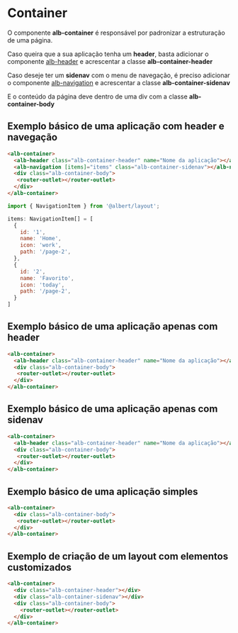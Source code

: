 # Container

O componente **alb-container** é responsável por padronizar a estruturação de uma página.

Caso queira que a sua aplicação tenha um **header**, basta adicionar o componente [alb-header](https://dev.sinqia.io/albert/docs/layout/header) e acrescentar a classe **alb-container-header**

Caso deseje ter um **sidenav** com o menu de navegação, é preciso adicionar o componente [alb-navigation](https://dev.sinqia.io/albert/docs/layout/navigation) e acrescentar a classe **alb-container-sidenav**

E o conteúdo da página deve dentro de uma div com a classe **alb-container-body**


## Exemplo básico de uma aplicação com header e navegação

```html
<alb-container>
  <alb-header class="alb-container-header" name="Nome da aplicação"></alb-header>
  <alb-navigation [items]="items" class="alb-container-sidenav"></alb-navigation>
  <div class="alb-container-body">
   <router-outlet></router-outlet>
  </div>
</alb-container>
```

```javascript
import { NavigationItem } from '@albert/layout';

items: NavigationItem[] = [
  {
    id: '1',
    name: 'Home',
    icon: 'work',
    path: '/page-2',
  },
  {
    id: '2',
    name: 'Favorito',
    icon: 'today',
    path: '/page-2',
  }
]
```

## Exemplo básico de uma aplicação apenas com header

```html
<alb-container>
  <alb-header class="alb-container-header" name="Nome da aplicação"></alb-header>
  <div class="alb-container-body">
   <router-outlet></router-outlet>
  </div>
</alb-container>
```

## Exemplo básico de uma aplicação apenas com sidenav

```html
<alb-container>
  <alb-header class="alb-container-header" name="Nome da aplicação"></alb-header>
  <div class="alb-container-body">
   <router-outlet></router-outlet>
  </div>
</alb-container>
```

## Exemplo básico de uma aplicação simples

```html
<alb-container>
  <div class="alb-container-body">
   <router-outlet></router-outlet>
  </div>
</alb-container>
```

## Exemplo de criação de um layout com elementos customizados

```html
<alb-container>
  <div class="alb-container-header"></div>
  <div class="alb-container-sidenav"></div>
  <div class="alb-container-body">
    <router-outlet></router-outlet>
  </div>
</alb-container>
```
